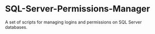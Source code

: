 # SQL-Server-Permissions-Manager
A set of scripts for managing logins and permissions on SQL Server databases.
